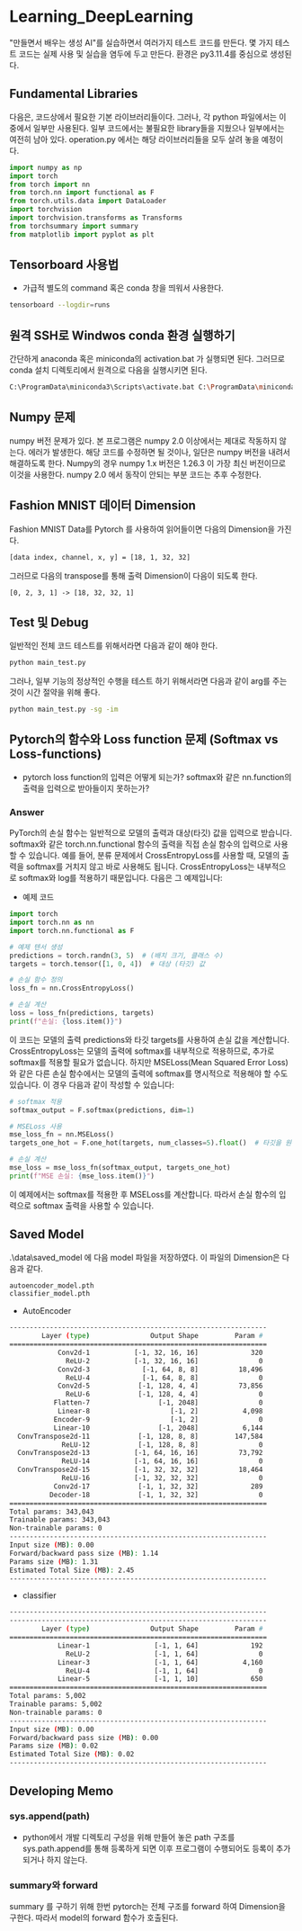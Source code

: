 # Learning_DeepLearning
"만들면서 배우는 생성 AI"를 실습하면서 여러가지 테스트 코드를 만든다. 몇 가지 테스트 코드는 실제 사용 및 실습을 염두에 두고 만든다.
환경은 py3.11.4를 중심으로 생성된다. 

## Fundamental Libraries 
다음은, 코드상에서 필요한 기본 라이브러리들이다.
그러나, 각 python 파일에서는 이 중에서 일부만 사용된다.
일부 코드에서는 불필요한 library들을 지웠으나 일부에서는 여전히 남아 있다.
operation.py 에서는 해당 라이브러리들을 모두 살려 놓을 예정이다.
~~~python
import numpy as np
import torch
from torch import nn
from torch.nn import functional as F
from torch.utils.data import DataLoader
import torchvision
import torchvision.transforms as Transforms
from torchsummary import summary
from matplotlib import pyplot as plt
~~~

## Tensorboard 사용법
- 가급적 별도의 command 혹은 conda 창을 띄워서 사용한다.
~~~bash
tensorboard --logdir=runs
~~~

## 원격 SSH로 Windwos conda 환경 실행하기
간단하게 anaconda 혹은 miniconda의 activation.bat 가 실행되면 된다.
그러므로 conda 설치 디렉토리에서 원격으로 다음을 실행시키면 된다.
~~~bash
C:\ProgramData\miniconda3\Scripts\activate.bat C:\ProgramData\miniconda3
~~~

## Numpy 문제
numpy 버전 문제가 있다. 본 프로그램은 numpy 2.0 이상에서는 제대로 작동하지 않는다. 에러가 발생한다.
해당 코드를 수정하면 될 것이나, 일단은 numpy 버전을 내려서 해결하도록 한다.
Numpy의 경우 numpy 1.x 버전은 1.26.3 이 가장 최신 버전이므로 이것을 사용한다.
numpy 2.0 에서 동작이 안되는 부분 코드는 추후 수정한다.

## Fashion MNIST 데이터 Dimension
Fashion MNIST Data를 Pytorch 를 사용하여 읽어들이면 다음의 Dimension을 가진다.
~~~bash
[data index, channel, x, y] = [18, 1, 32, 32]
~~~
그러므로 다음의 transpose를 통해 출력 Dimension이 다음이 되도록 한다.
~~~
[0, 2, 3, 1] -> [18, 32, 32, 1]
~~~

## Test 및 Debug
일반적인 전체 코드 테스트를 위해서라면 다음과 같이 해야 한다.
~~~bash
python main_test.py 
~~~
그러나, 일부 기능의 정상적인 수행을 테스트 하기 위해서라면 다음과 같이 arg를 주는 것이 시간 절약을 위해 좋다. 
~~~bash
python main_test.py -sg -im
~~~

## Pytorch의 함수와 Loss function 문제 (Softmax vs Loss-functions)
- pytorch loss function의 입력은 어떻게 되는가? softmax와 같은 nn.function의 출력을 입력으로 받아들이지 못하는가?
### Answer
PyTorch의 손실 함수는 일반적으로 모델의 출력과 대상(타깃) 값을 입력으로 받습니다. softmax와 같은 torch.nn.functional 함수의 출력을 직접 손실 함수의 입력으로 사용할 수 있습니다.
예를 들어, 분류 문제에서 CrossEntropyLoss를 사용할 때, 모델의 출력을 softmax를 거치지 않고 바로 사용해도 됩니다. CrossEntropyLoss는 내부적으로 softmax와 log를 적용하기 때문입니다. 다음은 그 예제입니다:

- 예제 코드
~~~python
import torch
import torch.nn as nn
import torch.nn.functional as F

# 예제 텐서 생성
predictions = torch.randn(3, 5)  # (배치 크기, 클래스 수)
targets = torch.tensor([1, 0, 4])  # 대상 (타깃) 값

# 손실 함수 정의
loss_fn = nn.CrossEntropyLoss()

# 손실 계산
loss = loss_fn(predictions, targets)
print(f"손실: {loss.item()}")
~~~
이 코드는 모델의 출력 predictions와 타깃 targets를 사용하여 손실 값을 계산합니다. CrossEntropyLoss는 모델의 출력에 softmax를 내부적으로 적용하므로, 추가로 softmax를 적용할 필요가 없습니다.
하지만 MSELoss(Mean Squared Error Loss)와 같은 다른 손실 함수에서는 모델의 출력에 softmax를 명시적으로 적용해야 할 수도 있습니다. 이 경우 다음과 같이 작성할 수 있습니다:

~~~python
# softmax 적용
softmax_output = F.softmax(predictions, dim=1)

# MSELoss 사용
mse_loss_fn = nn.MSELoss()
targets_one_hot = F.one_hot(targets, num_classes=5).float()  # 타깃을 원-핫 인코딩

# 손실 계산
mse_loss = mse_loss_fn(softmax_output, targets_one_hot)
print(f"MSE 손실: {mse_loss.item()}")
~~~
이 예제에서는 softmax를 적용한 후 MSELoss를 계산합니다. 따라서 손실 함수의 입력으로 softmax 출력을 사용할 수 있습니다.


## Saved Model
.\data\saved_model 에 다음 model 파일을 저장하였다.
이 파일의 Dimension은 다음과 같다.
~~~bash
autoencoder_model.pth
classifier_model.pth
~~~
- AutoEncoder
~~~bash
----------------------------------------------------------------
        Layer (type)               Output Shape         Param #
================================================================
            Conv2d-1           [-1, 32, 16, 16]             320
              ReLU-2           [-1, 32, 16, 16]               0
            Conv2d-3             [-1, 64, 8, 8]          18,496
              ReLU-4             [-1, 64, 8, 8]               0
            Conv2d-5            [-1, 128, 4, 4]          73,856
              ReLU-6            [-1, 128, 4, 4]               0
           Flatten-7                 [-1, 2048]               0
            Linear-8                    [-1, 2]           4,098
           Encoder-9                    [-1, 2]               0
           Linear-10                 [-1, 2048]           6,144
  ConvTranspose2d-11            [-1, 128, 8, 8]         147,584
             ReLU-12            [-1, 128, 8, 8]               0
  ConvTranspose2d-13           [-1, 64, 16, 16]          73,792
             ReLU-14           [-1, 64, 16, 16]               0
  ConvTranspose2d-15           [-1, 32, 32, 32]          18,464
             ReLU-16           [-1, 32, 32, 32]               0
           Conv2d-17            [-1, 1, 32, 32]             289
          Decoder-18            [-1, 1, 32, 32]               0
================================================================
Total params: 343,043
Trainable params: 343,043
Non-trainable params: 0
----------------------------------------------------------------
Input size (MB): 0.00
Forward/backward pass size (MB): 1.14
Params size (MB): 1.31
Estimated Total Size (MB): 2.45
----------------------------------------------------------------
~~~
- classifier
~~~bash
----------------------------------------------------------------
----------------------------------------------------------------
        Layer (type)               Output Shape         Param #
================================================================
            Linear-1                [-1, 1, 64]             192
              ReLU-2                [-1, 1, 64]               0
            Linear-3                [-1, 1, 64]           4,160
              ReLU-4                [-1, 1, 64]               0
            Linear-5                [-1, 1, 10]             650
================================================================
Total params: 5,002
Trainable params: 5,002
Non-trainable params: 0
----------------------------------------------------------------
Input size (MB): 0.00
Forward/backward pass size (MB): 0.00
Params size (MB): 0.02
Estimated Total Size (MB): 0.02
----------------------------------------------------------------
~~~


## Developing Memo
### sys.append(path)
- python에서 개발 디렉토리 구성을 위해 만들어 놓은 path 구조를 sys.path.append를 통해 등록하게 되면 이후 프로그램이 수행되어도 등록이 추가되거나 하지 않는다.

### summary와 forward
summary 를 구하기 위해 한번 pytorch는 전체 구조를 forward 하여 Dimension을 구한다.
따라서 model의 forward 함수가 호출된다.
